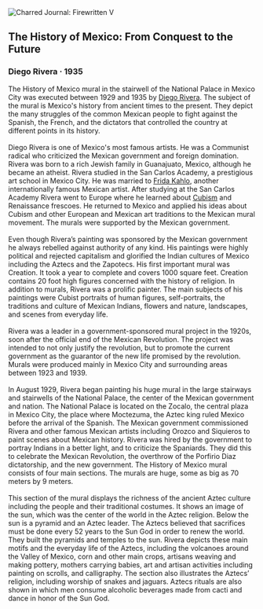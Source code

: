 <div class="artwork-of-the-day">
  <div class="container">
    <div class="img-wrapper">
      <img
        src="https://uploads1.wikiart.org/images/diego-rivera/the-history-of-mexico-1935.jpg!Large.jpg"
        alt="Charred Journal: Firewritten V" />
    </div>
    <div class="artwork-detail">
      <div class="artwork-origin"> 
        <h2 class="artwork-name">The History of Mexico: From Conquest to the Future</h2>
        <h3 class="artist">
          Diego Rivera
                    ·  1935
        </h3>
      </div>
      <p class="description">
        <span class="artwork-description-text ng-binding" ng-bind-html="viewModel.ArtworkOfTheDay.Description | unsafe">The History of Mexico mural in the stairwell of the National Palace in Mexico City was executed between 1929 and 1935 by <a target="_blank" href="/en/diego-rivera">Diego Rivera</a>. The subject of the mural is Mexico's history from ancient times to the present. They depict the many struggles of the common Mexican people to fight against the Spanish, the French, and the dictators that controlled the country at different points in its history.
<br>
<br>Diego Rivera is one of Mexico's most famous artists. He was a Communist radical who criticized the Mexican government and foreign domination. Rivera was born to a rich Jewish family in Guanajuato, Mexico, although he became an atheist. Rivera studied in the San Carlos Academy, a prestigious art school in Mexico City. He was married to <a target="_blank" href="/en/frida-kahlo">Frida Kahlo</a>, another internationally famous Mexican artist. After studying at the San Carlos Academy Rivera went to Europe where he learned about <a target="_blank" href="/en/artists-by-art-movement/cubism">Cubism</a> and Renaissance frescoes. He returned to Mexico and applied his ideas about Cubism and other European and Mexican art traditions to the Mexican mural movement. The murals were supported by the Mexican government.
<br>
<br>Even though Rivera’s painting was sponsored by the Mexican government he always rebelled against authority of any kind. His paintings were highly political and rejected capitalism and glorified the Indian cultures of Mexico including the Aztecs and the Zapotecs. His first important mural was Creation. It took a year to complete and covers 1000 square feet. Creation contains 20 foot high figures concerned with the history of religion. In addition to murals, Rivera was a prolific painter. The main subjects of his paintings were Cubist portraits of human figures, self-portraits, the traditions and culture of Mexican Indians, flowers and nature, landscapes, and scenes from everyday life.
<br>
<br>Rivera was a leader in a government-sponsored mural project in the 1920s, soon after the official end of the Mexican Revolution. The project was intended to not only justify the revolution, but to promote the current government as the guarantor of the new life promised by the revolution. Murals were produced mainly in Mexico City and surrounding areas between 1923 and 1939.
<br>
<br>In August 1929, Rivera began painting his huge mural in the large stairways and stairwells of the National Palace, the center of the Mexican government and nation. The National Palace is located on the Zocalo, the central plaza in Mexico City, the place where Moctezuma, the Aztec king ruled Mexico before the arrival of the Spanish. The Mexican government commissioned Rivera and other famous Mexican artists including Orozco and Siquieros to paint scenes about Mexican history. Rivera was hired by the government to portray Indians in a better light, and to criticize the Spaniards. They did this to celebrate the Mexican Revolution, the overthrow of the Porfirio Diaz dictatorship, and the new government. The History of Mexico mural consists of four main sections. The murals are huge, some as big as 70 meters by 9 meters.
<br>
<br>This section of the mural displays the richness of the ancient Aztec culture including the people and their traditional costumes. It shows an image of the sun, which was the center of the world in the Aztec religion. Below the sun is a pyramid and an Aztec leader. The Aztecs believed that sacrifices must be done every 52 years to the Sun God in order to renew the world. They built the pyramids and temples to the sun. Rivera depicts these main motifs and the everyday life of the Aztecs, including the volcanoes around the Valley of Mexico, corn and other main crops, artisans weaving and making pottery, mothers carrying babies, art and artisan activities including painting on scrolls, and calligraphy. The section also illustrates the Aztecs’ religion, including worship of snakes and jaguars. Aztecs rituals are also shown in which men consume alcoholic beverages made from cacti and dance in honor of the Sun God.</span>
                        <div class="text-shadow-container" ng-show="showShadow" style=""></div>
      </p>
    </div>
  </div>

</div>
